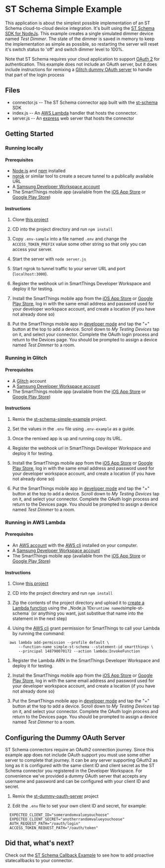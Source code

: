 # ST Schema Simple Example

This application is about the simplest possible implementation of an ST Schema
cloud-to-cloud device integration. It's built using the
[ST Schema SDK for NodeJs](https://github.com/SmartThingsCommunity/st-schema-nodejs). This example creates a single simulated dimmer device
named _Test Dimmer_. The state of the dimmer is saved in memory to keep the
implementation as simple as possible, so restarting the server will reset it's
switch status to 'off' and switch dimmer level to 100%.

Note that ST Schema requires your cloud application to support [OAuth 2](https://oauth.net/2/) for authentication.
This example does not include an OAuth server, but it does include instructions for
remixing a [Glitch dummy OAuth server](https://glitch.com/~st-dummy-oauth-server) to handle that part of the login process

## Files

- connector.js -- The ST Schema connector app built with the [st-schema](https://www.npmjs.com/package/st-schema) SDK
- index.js -- An [AWS Lambda](https://aws.amazon.com/lambda/) handler that hosts the connector.
- server.js -- An [express](https://www.npmjs.com/package/express) web server that hosts the connector

## Getting Started

### Running locally

#### Prerequisites

- [Node.js](https://nodejs.org/en/) and [npm](https://www.npmjs.com/) installed
- [ngrok](https://ngrok.com/) or similar tool to create a secure tunnel to a publically available URL
- A [Samsung Developer Workspace account](https://smartthings.developer.samsung.com/workspace/)
- The SmartThings mobile app (available from the [iOS App Store](https://apps.apple.com/us/app/smartthings/id1222822904)
or [Google Play Store](https://play.google.com/store/apps/details?id=com.samsung.android.oneconnect))

#### Instructions

1. Clone [this project](https://github.com/SmartThingsCommunity/st-schema-simple-example-js)

1. CD into the project directory and run `npm install`

1. Copy `.env-sample` into a file named `.env` and change the `ACCESS_TOKEN_PREFIX` value some other string so that only
you can access your server. 

1. Start the server with `node server.js`

1. Start ngrok to tunnel traffic to your server URL and port (`localhost:3000`).

1. Register the webhook url in SmartThings Developer Workspace and deploy it for testing.

1. Install the SmartThings mobile app from the [iOS App Store](https://apps.apple.com/us/app/smartthings/id1222822904)
or [Google Play Store](https://play.google.com/store/apps/details?id=com.samsung.android.oneconnect),
log in with the same email address and password used for your developer workspace account, and 
create a location (if you have not already done so)

1. Put the SmartThings mobile app in [developer mode](https://smartthings.developer.samsung.com/docs/guides/testing/developer-mode.html) and tap the "+" button at the top to
add a device. Scroll down to _My Testing Devices_ tap on it, and select your connector. Complete
the OAuth login process and return to the Devices page. You should be prompted to assign
a device named _Test Dimmer_ to a room. 

### Running in Glitch

#### Prerequisites

- A [Glitch](https://glitch.com/about/) account
- A [Samsung Developer Workspace account](https://smartthings.developer.samsung.com/workspace/)
- The SmartThings mobile app (available from the [iOS App Store](https://apps.apple.com/us/app/smartthings/id1222822904)
or [Google Play Store](https://play.google.com/store/apps/details?id=com.samsung.android.oneconnect))

#### Instructions

1. Remix the [st-schema-simple-example](https://glitch.com/~st-schema-simple-example-js) project.

1. Set the values in the `.env` file using `.env-example` as a guide. 

1. Once the remixed app is up and running copy its URL.

1. Register the webhook url in SmartThings Developer Workspace and deploy it for testing.

1. Install the SmartThings mobile app from the [iOS App Store](https://apps.apple.com/us/app/smartthings/id1222822904)
or [Google Play Store](https://play.google.com/store/apps/details?id=com.samsung.android.oneconnect),
log in with the same email address and password used for your developer workspace account, and 
create a location (if you have not already done so)

1. Put the SmartThings mobile app in [developer mode](https://smartthings.developer.samsung.com/docs/guides/testing/developer-mode.html) and tap the "+" button at the top to
add a device. Scroll down to _My Testing Devices_ tap on it, and select your connector. Complete
the OAuth login process and return to the Devices page. You should be prompted to assign
a device named _Test Dimmer_ to a room. 

### Running in AWS Lambda

#### Prerequisites

- An [AWS account](https://aws.amazon.com) with the [AWS cli](https://docs.aws.amazon.com/cli/latest/userguide/installing.html) 
installed on your computer.
- A [Samsung Developer Workspace account](https://smartthings.developer.samsung.com/workspace/)
- The SmartThings mobile app (available from the [iOS App Store](https://apps.apple.com/us/app/smartthings/id1222822904)
or [Google Play Store](https://play.google.com/store/apps/details?id=com.samsung.android.oneconnect))

#### Instructions

1. Clone [this project](https://github.com/SmartThingsCommunity/st-schema-simple-example-js)

1. CD into the project directory and run `npm install`

1. Zip the contents of the project directory and upload it to [create a Lambda function](https://console.aws.amazon.com/lambda/home?region=us-east-1#/create) 
using the _Node.js 10x` runtime named `simple-st-schema` (or anything you want, just 
substitue that name into the statement in the next step)

1. Using the [AWS cli](https://docs.aws.amazon.com/cli/latest/userguide/installing.html)
grant permission for SmartThings to call your Lambda by running the command:
```
  aws lambda add-permission --profile default \
      --function-name simple-st-schema --statement-id smartthings \ 
      --principal 148790070172 --action lambda:InvokeFunction
```

1. Register the Lambda ARN in the SmartThings Developer Workspace and deploy it for testing.

1. Install the SmartThings mobile app from the [iOS App Store](https://apps.apple.com/us/app/smartthings/id1222822904)
or [Google Play Store](https://play.google.com/store/apps/details?id=com.samsung.android.oneconnect),
log in with the same email address and password used for your developer workspace account, and 
create a location (if you have not already done so)

1. Put the SmartThings mobile app in [developer mode](https://smartthings.developer.samsung.com/docs/guides/testing/developer-mode.html) and tap the "+" button at the top to
add a device. Scroll down to _My Testing Devices_ tap on it, and select your connector. Complete
the OAuth login process and return to the Devices page. You should be prompted to assign
a device named _Test Dimmer_ to a room. 

## Configuring the Dummy OAuth Server

ST Schema connectors require an OAuth2 connection journey. Since this example 
app does not include OAuth support you must use some other server to complete
that journey. It can be any server supporting OAuth2 as long as it is configured
with the same client ID and client secret as the ST Schema connector you registered
in the Developer Workspace. For convenience we've provided a dummy OAuth server
that accepts any username and password and can be configured with your client ID and
secret.

1. Remix the [st-dummy-oauth-server](https://glitch.com/~st-dummy-oauth-server) project

2. Edit the `.env` file to set your own client ID and secret, for example:
```
  EXPECTED_CLIENT_ID="somerandomvalueyouchoose"
  EXPECTED_CLIENT_SECRET="anotherrandomvalueyouchoose"
  AUTH_REQUEST_PATH="/oauth/login"
  ACCESS_TOKEN_REQUEST_PATH="/oauth/token"
```

## Did that, what's next?

Check out the [ST Schema Callback Example](https://github.com/SmartThingsCommunity/st-schema-callback-example-js)
to see how to add proactive statecallbacks to your connector.
